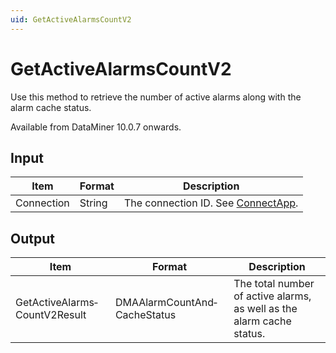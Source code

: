 ```yaml
---
uid: GetActiveAlarmsCountV2
---
```


# GetActiveAlarmsCountV2

Use this method to retrieve the number of active alarms along with the alarm cache status.

Available from DataMiner 10.0.7 onwards.

## Input

| Item       | Format | Description                                          |
|------------|--------|------------------------------------------------------|
| Connection | String | The connection ID. See [ConnectApp](xref:ConnectApp). |

## Output

| Item                          | Format                       | Description                                                           |
|-------------------------------|------------------------------|-----------------------------------------------------------------------|
| GetActiveAlarms­CountV2Result | DMAAlarmCountAnd­CacheStatus | The total number of active alarms, as well as the alarm cache status. |

